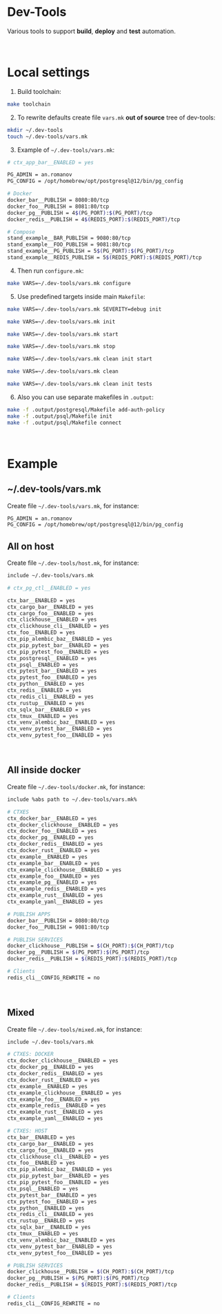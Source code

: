 # Dev-Tools
Various tools to support **build**, **deploy** and **test** automation.

<br>

# Local settings
1. Build toolchain:
```bash
make toolchain
```
2. To rewrite defaults create file `vars.mk` **out of source** tree of dev-tools:
```bash
mkdir ~/.dev-tools
touch ~/.dev-tools/vars.mk
```
3. Example of `~/.dev-tools/vars.mk`:
```bash
# ctx_app_bar__ENABLED = yes

PG_ADMIN = an.romanov
PG_CONFIG = /opt/homebrew/opt/postgresql@12/bin/pg_config

# Docker
docker_bar__PUBLISH = 8080:80/tcp
docker_foo__PUBLISH = 8081:80/tcp
docker_pg__PUBLISH = 4$(PG_PORT):$(PG_PORT)/tcp
docker_redis__PUBLISH = 4$(REDIS_PORT):$(REDIS_PORT)/tcp

# Compose
stand_example__BAR_PUBLISH = 9080:80/tcp
stand_example__FOO_PUBLISH = 9081:80/tcp
stand_example__PG_PUBLISH = 5$(PG_PORT):$(PG_PORT)/tcp
stand_example__REDIS_PUBLISH = 5$(REDIS_PORT):$(REDIS_PORT)/tcp
```
4. Then run `configure.mk`:
```bash
make VARS=~/.dev-tools/vars.mk configure
```
5. Use predefined targets inside main `Makefile`:
```bash
make VARS=~/.dev-tools/vars.mk SEVERITY=debug init
```

```bash
make VARS=~/.dev-tools/vars.mk init
```

```bash
make VARS=~/.dev-tools/vars.mk start
```

```bash
make VARS=~/.dev-tools/vars.mk stop
```

```bash
make VARS=~/.dev-tools/vars.mk clean init start
```

```bash
make VARS=~/.dev-tools/vars.mk clean
```

```bash
make VARS=~/.dev-tools/vars.mk clean init tests
```
6. Also you can use separate makefiles in `.output`:
```bash
make -f .output/postgresql/Makefile add-auth-policy
make -f .output/psql/Makefile init
make -f .output/psql/Makefile connect
```

<br>

# Example
## ~/.dev-tools/vars.mk
Create file `~/.dev-tools/vars.mk`, for instance:
```bash
PG_ADMIN = an.romanov
PG_CONFIG = /opt/homebrew/opt/postgresql@12/bin/pg_config
```

## All on host
Create file `~/.dev-tools/host.mk`, for instance:
```bash
include ~/.dev-tools/vars.mk

# ctx_pg_ctl__ENABLED = yes

ctx_bar__ENABLED = yes
ctx_cargo_bar__ENABLED = yes
ctx_cargo_foo__ENABLED = yes
ctx_clickhouse__ENABLED = yes
ctx_clickhouse_cli__ENABLED = yes
ctx_foo__ENABLED = yes
ctx_pip_alembic_baz__ENABLED = yes
ctx_pip_pytest_bar__ENABLED = yes
ctx_pip_pytest_foo__ENABLED = yes
ctx_postgresql__ENABLED = yes
ctx_psql__ENABLED = yes
ctx_pytest_bar__ENABLED = yes
ctx_pytest_foo__ENABLED = yes
ctx_python__ENABLED = yes
ctx_redis__ENABLED = yes
ctx_redis_cli__ENABLED = yes
ctx_rustup__ENABLED = yes
ctx_sqlx_bar__ENABLED = yes
ctx_tmux__ENABLED = yes
ctx_venv_alembic_baz__ENABLED = yes
ctx_venv_pytest_bar__ENABLED = yes
ctx_venv_pytest_foo__ENABLED = yes
```

<br>

## All inside docker
Create file `~/.dev-tools/docker.mk`, for instance:
```bash
include %abs path to ~/.dev-tools/vars.mk%

# CTXES
ctx_docker_bar__ENABLED = yes
ctx_docker_clickhouse__ENABLED = yes
ctx_docker_foo__ENABLED = yes
ctx_docker_pg__ENABLED = yes
ctx_docker_redis__ENABLED = yes
ctx_docker_rust__ENABLED = yes
ctx_example__ENABLED = yes
ctx_example_bar__ENABLED = yes
ctx_example_clickhouse__ENABLED = yes
ctx_example_foo__ENABLED = yes
ctx_example_pg__ENABLED = yes
ctx_example_redis__ENABLED = yes
ctx_example_rust__ENABLED = yes
ctx_example_yaml__ENABLED = yes

# PUBLISH APPS
docker_bar__PUBLISH = 8080:80/tcp
docker_foo__PUBLISH = 9081:80/tcp

# PUBLISH SERVICES
docker_clickhouse__PUBLISH = $(CH_PORT):$(CH_PORT)/tcp
docker_pg__PUBLISH = $(PG_PORT):$(PG_PORT)/tcp
docker_redis__PUBLISH = $(REDIS_PORT):$(REDIS_PORT)/tcp

# Clients
redis_cli__CONFIG_REWRITE = no
```

<br>

## Mixed
Create file `~/.dev-tools/mixed.mk`, for instance:
```bash
include ~/.dev-tools/vars.mk

# CTXES: DOCKER
ctx_docker_clickhouse__ENABLED = yes
ctx_docker_pg__ENABLED = yes
ctx_docker_redis__ENABLED = yes
ctx_docker_rust__ENABLED = yes
ctx_example__ENABLED = yes
ctx_example_clickhouse__ENABLED = yes
ctx_example_foo__ENABLED = yes
ctx_example_redis__ENABLED = yes
ctx_example_rust__ENABLED = yes
ctx_example_yaml__ENABLED = yes

# CTXES: HOST
ctx_bar__ENABLED = yes
ctx_cargo_bar__ENABLED = yes
ctx_cargo_foo__ENABLED = yes
ctx_clickhouse_cli__ENABLED = yes
ctx_foo__ENABLED = yes
ctx_pip_alembic_baz__ENABLED = yes
ctx_pip_pytest_bar__ENABLED = yes
ctx_pip_pytest_foo__ENABLED = yes
ctx_psql__ENABLED = yes
ctx_pytest_bar__ENABLED = yes
ctx_pytest_foo__ENABLED = yes
ctx_python__ENABLED = yes
ctx_redis_cli__ENABLED = yes
ctx_rustup__ENABLED = yes
ctx_sqlx_bar__ENABLED = yes
ctx_tmux__ENABLED = yes
ctx_venv_alembic_baz__ENABLED = yes
ctx_venv_pytest_bar__ENABLED = yes
ctx_venv_pytest_foo__ENABLED = yes

# PUBLISH SERVICES
docker_clickhouse__PUBLISH = $(CH_PORT):$(CH_PORT)/tcp
docker_pg__PUBLISH = $(PG_PORT):$(PG_PORT)/tcp
docker_redis__PUBLISH = $(REDIS_PORT):$(REDIS_PORT)/tcp

# Clients
redis_cli__CONFIG_REWRITE = no
```